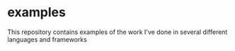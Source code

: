 # examples
This repository contains examples of the work I've done in several different languages and frameworks
